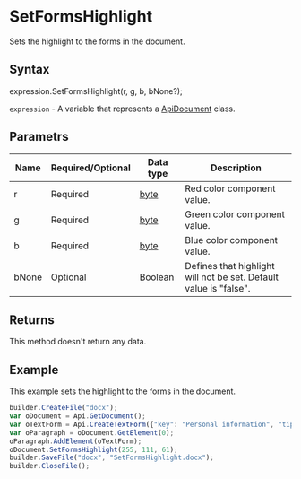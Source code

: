 # SetFormsHighlight

Sets the highlight to the forms in the document.

## Syntax

expression.SetFormsHighlight(r, g, b, bNone?);

`expression` - A variable that represents a [ApiDocument](../ApiDocument.md) class.

## Parametrs

| **Name** | **Required/Optional** | **Data type** | **Description** |
| ------------- | ------------- | ------------- | ------------- |
| r | Required | [byte](../../../Enumerations/byte.md) | Red color component value. |
| g | Required | [byte](../../../Enumerations/byte.md) | Green color component value. |
| b | Required | [byte](../../../Enumerations/byte.md) | Blue color component value. |
| bNone | Optional | Boolean | Defines that highlight will not be set. Default value is "false". |

## Returns

This method doesn't return any data.

## Example

This example sets the highlight to the forms in the document.

```javascript
builder.CreateFile("docx");
var oDocument = Api.GetDocument();
var oTextForm = Api.CreateTextForm({"key": "Personal information", "tip": "Enter your first name", "required": true, "placeholder": "First name", "comb": true, "maxCharacters": 10, "cellWidth": 3, "multiLine": false, "autoFit": false});
var oParagraph = oDocument.GetElement(0);
oParagraph.AddElement(oTextForm);
oDocument.SetFormsHighlight(255, 111, 61);
builder.SaveFile("docx", "SetFormsHighlight.docx");
builder.CloseFile();
```
